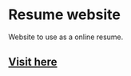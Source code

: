 # Resume website

Website to use as a online resume.

## [Visit here](https://lucas-viera.github.io/resume/)
